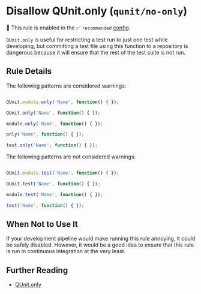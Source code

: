 # Disallow QUnit.only (`qunit/no-only`)

💼 This rule is enabled in the ✅ `recommended` [config](https://github.com/platinumazure/eslint-plugin-qunit/blob/main/README.md#configurations).

<!-- end auto-generated rule header -->

`QUnit.only` is useful for restricting a test run to just one test while developing, but committing a test file using this function to a repository is dangerous because it will ensure that the rest of the test suite is not run.

## Rule Details

The following patterns are considered warnings:

```js

QUnit.module.only('Name', function() { });

QUnit.only('Name', function() { });

module.only('Name', function() { });

only('Name', function() { });

test.only('Name', function() { });

```

The following patterns are not considered warnings:

```js

QUnit.module.test('Name', function() { });

QUnit.test('Name', function() { });

module.test('Name', function() { });

test('Name', function() { });

```

## When Not to Use It

If your development pipeline would make running this rule annoying, it could be safely disabled. However, it would be a good idea to ensure that this rule is run in continuous integration at the very least.

## Further Reading

* [QUnit.only](https://api.qunitjs.com/QUnit.only/)

